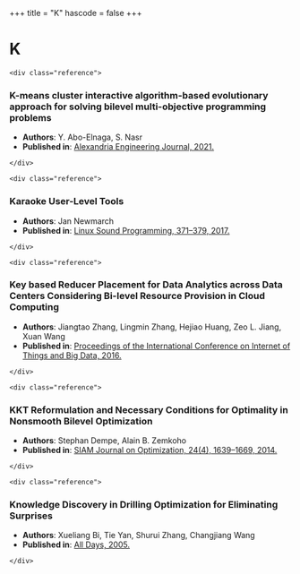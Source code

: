 <!--
File generated by bibs-to-md.jl
-->
+++
title = "K"
hascode = false
+++

# K
~~~
<div class="reference">
~~~
### K-means cluster interactive algorithm-based evolutionary approach for solving bilevel multi-objective programming problems
- **Authors**: Y. Abo-Elnaga, S. Nasr
- **Published in**: [Alexandria Engineering Journal, 2021.](https://doi.org/10.1016/j.aej.2021.04.098)
~~~
</div>
~~~
~~~
<div class="reference">
~~~
### Karaoke User-Level Tools
- **Authors**: Jan Newmarch
- **Published in**: [Linux Sound Programming, 371–379, 2017.](https://doi.org/10.1007/978-1-4842-2496-0_23)
~~~
</div>
~~~
~~~
<div class="reference">
~~~
### Key based Reducer Placement for Data Analytics across Data Centers Considering Bi-level Resource Provision in Cloud Computing
- **Authors**: Jiangtao Zhang, Lingmin Zhang, Hejiao Huang, Zeo L. Jiang, Xuan Wang
- **Published in**: [Proceedings of the International Conference on Internet of Things and Big Data, 2016.](https://doi.org/10.5220/0005894202430254)
~~~
</div>
~~~
~~~
<div class="reference">
~~~
### KKT Reformulation and Necessary Conditions for Optimality in Nonsmooth Bilevel Optimization
- **Authors**: Stephan Dempe, Alain B. Zemkoho
- **Published in**: [SIAM Journal on Optimization, 24(4), 1639–1669, 2014.](https://doi.org/10.1137/130917715)
~~~
</div>
~~~
~~~
<div class="reference">
~~~
### Knowledge Discovery in Drilling Optimization for Eliminating Surprises
- **Authors**: Xueliang Bi, Tie Yan, Shurui Zhang, Changjiang Wang
- **Published in**: [All Days, 2005.](https://doi.org/10.2118/93187-ms)
~~~
</div>
~~~

